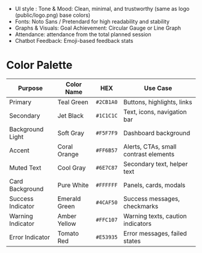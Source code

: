 - UI style : Tone & Mood: Clean, minimal, and trustworthy (same as logo (public/logo.png) base colors)
- Fonts: Noto Sans / Pretendard for high readability and stability
- Graphs & Visuals: Goal Achievement: Circular Gauge or Line Graph
- Attendance: attendance from the total planned session
- Chatbot Feedback: Emoji-based feedback stats

# Color Palette

| Purpose           | Color Name    | HEX       | Use Case                              |
| ----------------- | ------------- | --------- | ------------------------------------- |
| Primary           | Teal Green    | `#2CB1A0` | Buttons, highlights, links            |
| Secondary         | Jet Black     | `#1C1C1C` | Text, icons, navigation bar           |
| Background Light  | Soft Gray     | `#F5F7F9` | Dashboard background                  |
| Accent            | Coral Orange  | `#FF6B57` | Alerts, CTAs, small contrast elements |
| Muted Text        | Cool Gray     | `#6E7C87` | Secondary text, helper text           |
| Card Background   | Pure White    | `#FFFFFF` | Panels, cards, modals                 |
| Success Indicator | Emerald Green | `#4CAF50` | Success messages, checkmarks          |
| Warning Indicator | Amber Yellow  | `#FFC107` | Warning texts, caution indicators     |
| Error Indicator   | Tomato Red    | `#E53935` | Error messages, failed states         |
